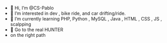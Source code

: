 - 👋 Hi, I’m @CS-Pablo
- 👀 I’m interested in dev , bike ride, and car drifting/ride.
- 🌱 I’m currently learning PHP, Python , MySQL , Java , HTML , CSS , JS , scalpping
- 💞️ Go to the real HUNTER
- on the right path
